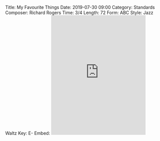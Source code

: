 Title: My Favourite Things
Date: 2019-07-30 09:00
Category: Standards
Composer: Richard Rogers
Time: 3/4
Length: 72
Form: ABC
Style: Jazz Waltz
Key: E-
Embed: <iframe src="https://open.spotify.com/embed/user/thatdavidmiller/playlist/13Mg2dbdMCHjZS3tRWIO2g" width="300" height="380" frameborder="0" allowtransparency="true" allow="encrypted-media"></iframe>
